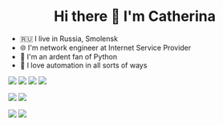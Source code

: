 <h1 align="center"> Hi there 👋 I'm Catherina </h1>

- 🇷🇺 I live in Russia, Smolensk
- 🌐 I'm network engineer at Internet Service Provider
- 🐍 I'm an ardent fan of Python
- 🦾 I love automation in all sorts of ways


![](https://img.shields.io/badge/OS-Debian-informational?style=flat&logo=debian&logoColor=white&color=4AD390)
![](https://img.shields.io/badge/OS-FreeBSD-informational?style=flat&logo=freebsd&logoColor=white&color=4AD390)
![](https://img.shields.io/badge/OS-Ubuntu-informational?style=flat&logo=ubuntu&logoColor=white&color=4AD390)
![](https://img.shields.io/badge/OS-MacOS-informational?style=flat&logo=apple&logoColor=white&color=4AD390)

![](https://img.shields.io/badge/Device-Cisco-informational?style=flat&logo=cisco&logoColor=white&color=4AD390)
![](https://img.shields.io/badge/Device-Juniper-informational?style=flat&logo=junipernetworks&logoColor=white&color=4AD390)

![](https://img.shields.io/badge/Code-Python-informational?style=flat&logo=python&logoColor=white&color=4AD390)
![](https://img.shields.io/badge/Code-Bash-informational?style=flat&logo=gnu-bash&logoColor=white&color=4AD390)

<!-- [![Anurag's GitHub stats](https://github-readme-stats.vercel.app/api?username=kittychka&show_icons=true&theme=vue)](https://github.com/kittychka/github-readme-stats) -->


<!--
**kittychka/kittychka** is a ✨ _special_ ✨ repository because its `README.md` (this file) appears on your GitHub profile.

Here are some ideas to get you started:

- 🔭 I’m currently working on ...
- 🌱 I’m currently learning ...
- 👯 I’m looking to collaborate on ...
- 🤔 I’m looking for help with ...
- 💬 Ask me about ...
- 📫 How to reach me: ...
- 😄 Pronouns: ...
- ⚡ Fun fact: ...
-->
